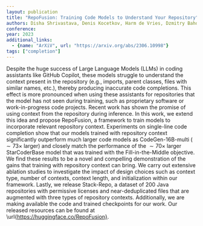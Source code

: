 ```yaml
---
layout: publication
title: "RepoFusion: Training Code Models to Understand Your Repository"
authors: Disha Shrivastava, Denis Kocetkov, Harm de Vries, Dzmitry Bahdanau, Torsten Scholak
conference:
year: 2023
additional_links:
  - {name: "ArXiV", url: "https://arxiv.org/abs/2306.10998"}
tags: ["completion"]
---
```

Despite the huge success of Large Language Models (LLMs) in coding assistants like GitHub Copilot, these models struggle to understand the context present in the repository (e.g., imports, parent classes, files with similar names, etc.), thereby producing inaccurate code completions. This effect is more pronounced when using these assistants for repositories that the model has not seen during training, such as proprietary software or work-in-progress code projects. Recent work has shown the promise of using context from the repository during inference. In this work, we extend this idea and propose RepoFusion, a framework to train models to incorporate relevant repository context. Experiments on single-line code completion show that our models trained with repository context significantly outperform much larger code models as CodeGen-16B-multi ($\sim73\times$ larger) and closely match the performance of the $\sim 70\times$ larger StarCoderBase model that was trained with the Fill-in-the-Middle objective. We find these results to be a novel and compelling demonstration of the gains that training with repository context can bring. We carry out extensive ablation studies to investigate the impact of design choices such as context type, number of contexts, context length, and initialization within our framework. Lastly, we release Stack-Repo, a dataset of 200 Java repositories with permissive licenses and near-deduplicated files that are augmented with three types of repository contexts. Additionally, we are making available the code and trained checkpoints for our work. Our released resources can be found at \url{https://huggingface.co/RepoFusion}.
